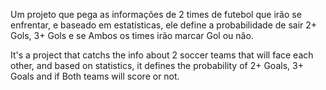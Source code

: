 Um projeto que pega as informações de 2 times de futebol que irão se enfrentar, e baseado em estatísticas, ele define a probabilidade de sair 2+ Gols, 3+ Gols e se Ambos os times irão marcar Gol ou não.

It's a project that catchs the info about 2 soccer teams that will face each other, and based on statistics, it defines the probability of 2+ Goals, 3+ Goals and if Both teams will score or not.
